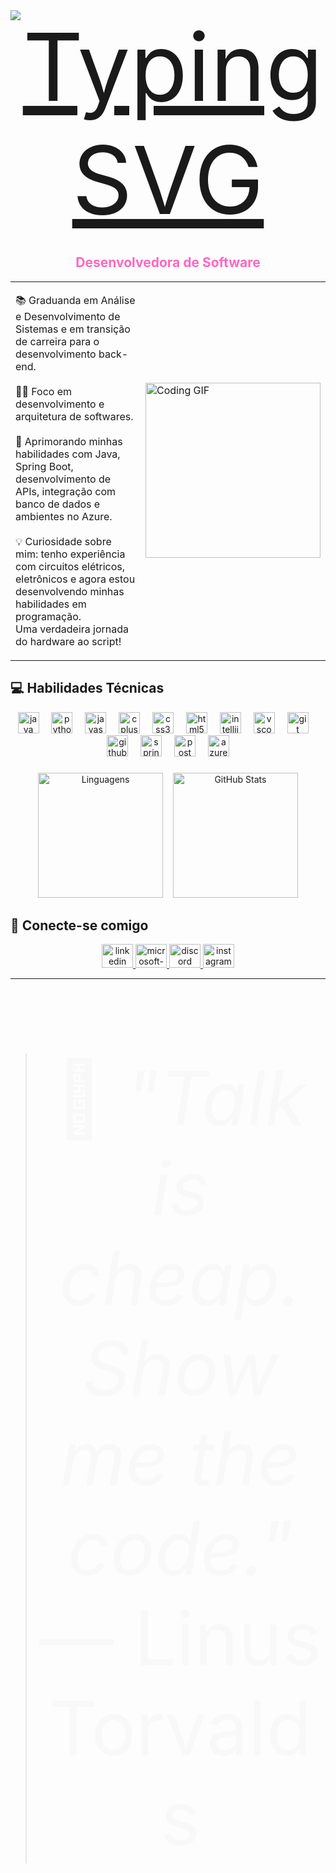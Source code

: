 <div style="text-align: center;">
  <a href="https://git.io/typing-svg">
    <img src="https://readme-typing-svg.herokuapp.com/?center=true&vCenter=true&color=ffffff&lines=Olá,%20me+chamo+Paola+Moura;Seja+bem+vindo(a)!+😊" alt="Typing SVG" style="font-size: 150px">
  </a>
</div>
  

<div align="center">

## <span style="color:#FF66C4;">Desenvolvedora de Software</span>

<table>
  <tr>
    <td>
      <p align="left">
        📚 Graduanda em Análise e Desenvolvimento de Sistemas e em transição de carreira para o desenvolvimento back-end.<br><br>
        👩‍💻 Foco em desenvolvimento e arquitetura de softwares.<br><br>
        🌱 Aprimorando minhas habilidades com Java, Spring Boot, desenvolvimento de APIs, integração com banco de dados e ambientes no Azure.<br><br>
        💡 Curiosidade sobre mim: tenho experiência com circuitos elétricos, eletrônicos e agora estou desenvolvendo minhas habilidades em programação.<br>
        Uma verdadeira jornada do hardware ao script!
      </p>
    </td>
    <td>
      <img src="https://user-images.githubusercontent.com/74038190/236544207-c4f427b3-be04-4cfe-a3d2-2eabb0d2de73.gif" width="280" alt="Coding GIF">
    </td>
  </tr>
</table>

</div>


###

## 💻 Habilidades Técnicas
<div align="center">
  <img src="https://cdn.jsdelivr.net/gh/devicons/devicon/icons/java/java-original.svg" height="34" alt="java logo"  />
  <img width="12" />
  <img src="https://cdn.jsdelivr.net/gh/devicons/devicon/icons/python/python-original.svg" height="34" alt="python logo"  />
  <img width="12" />
  <img src="https://cdn.jsdelivr.net/gh/devicons/devicon/icons/javascript/javascript-original.svg" height="34" alt="javascript logo"  />
  <img width="12" />
  <img src="https://cdn.jsdelivr.net/gh/devicons/devicon/icons/cplusplus/cplusplus-original.svg" height="34" alt="cplusplus logo"  />
  <img width="12" />
  <img src="https://cdn.jsdelivr.net/gh/devicons/devicon/icons/css3/css3-original.svg" height="34" alt="css3 logo"  />
  <img width="12" />
  <img src="https://cdn.jsdelivr.net/gh/devicons/devicon/icons/html5/html5-original.svg" height="34" alt="html5 logo"  />
  <img width="12" />
  <img src="https://cdn.jsdelivr.net/gh/devicons/devicon/icons/intellij/intellij-original.svg" height="34" alt="intellij logo"  />
  <img width="12" />
  <img src="https://cdn.jsdelivr.net/gh/devicons/devicon/icons/vscode/vscode-original.svg" height="34" alt="vscode logo"  />
  <img width="12" />
  <img src="https://cdn.jsdelivr.net/gh/devicons/devicon/icons/git/git-original.svg" height="34" alt="git logo"  />
  <img width="12" />
  <img src="https://skillicons.dev/icons?i=github" height="34" alt="github logo"  />
  <img width="12" />
  <img src="https://cdn.jsdelivr.net/gh/devicons/devicon/icons/spring/spring-original.svg" height="34" alt="spring logo"  />
  <img width="12" />
  <img src="https://skillicons.dev/icons?i=postman" height="34" alt="postman logo"  />
  <img width="12" />
  <img src="https://cdn.jsdelivr.net/gh/devicons/devicon/icons/azure/azure-original.svg" height="34" alt="azure logo"  />
</div>

###
  
<p align="center">
  <img height="200" src="https://github-readme-stats.vercel.app/api/top-langs/?username=paolahegel&layout=donut&theme=rose_pine&hide_border=false" alt="Linguagens"/>
  &nbsp;&nbsp;
  <img height="200" src="https://github-readme-stats.vercel.app/api?username=paolahegel&show_icons=true&theme=rose_pine&hide_border=false" alt="GitHub Stats"/>
</p>



###

## 🌟 Conecte-se comigo
<div align="center">
  <a href="https://www.linkedin.com/in/paolamouranascimento/" target="_blank">
    <img src="https://raw.githubusercontent.com/maurodesouza/profile-readme-generator/master/src/assets/icons/social/linkedin/default.svg" width="50" height="38" alt="linkedin logo"  />
  </a>
  <a href="paolamoura.kj@hotmail.com" target="_blank">
    <img src="https://raw.githubusercontent.com/maurodesouza/profile-readme-generator/master/src/assets/icons/social/microsoft-outlook/default.svg" width="50" height="38" alt="microsoft-outlook logo"  />
  </a>
  <a href="https://discord.com/users/paolina4333" target="_blank">
    <img src="https://raw.githubusercontent.com/maurodesouza/profile-readme-generator/master/src/assets/icons/social/discord/default.svg" width="50" height="38" alt="discord logo"  />
  </a>
  <a href="https://www.instagram.com/paolahegel" target="_blank">
    <img src="https://raw.githubusercontent.com/maurodesouza/profile-readme-generator/master/src/assets/icons/social/instagram/default.svg" width="50" height="38" alt="instagram logo"  />
  </a>
</div>

---

<!-- Citação Centralizada -->
<blockquote align="center">
  <p style="font-size:8.5em; color:#f8f8f8;">
    📜 <i>"Talk is cheap. Show me the code."</i><br>
    — Linus Torvalds
  </p>
</blockquote>


















